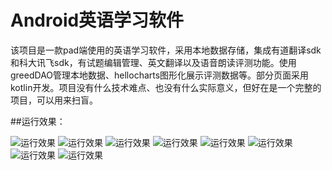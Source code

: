# Android英语学习软件
该项目是一款pad端使用的英语学习软件，采用本地数据存储，集成有道翻译sdk和科大讯飞sdk，有试题编辑管理、英文翻译以及语音朗读评测功能。使用greedDAO管理本地数据、hellocharts图形化展示评测数据等。部分页面采用kotlin开发。项目没有什么技术难点、也没有什么实际意义，但好在是一个完整的项目，可以用来扫盲。

##运行效果：


![运行效果](https://github.com/DavidInChina/EnglishStu/blob/master/device-2017-08-16-120605.png)
![运行效果](https://github.com/DavidInChina/EnglishStu/blob/master/device-2017-08-16-120655.png)
![运行效果](https://github.com/DavidInChina/EnglishStu/blob/master/device-2017-08-16-120723.png)
![运行效果](https://github.com/DavidInChina/EnglishStu/blob/master/device-2017-08-16-120745.png)
![运行效果](https://github.com/DavidInChina/EnglishStu/blob/master/device-2017-08-16-120816.png)
![运行效果](https://github.com/DavidInChina/EnglishStu/blob/master/device-2017-08-16-120849.png)
![运行效果](https://github.com/DavidInChina/EnglishStu/blob/master/device-2017-08-16-120922.png)
![运行效果](https://github.com/DavidInChina/EnglishStu/blob/master/device-2017-08-16-1208959.png)
